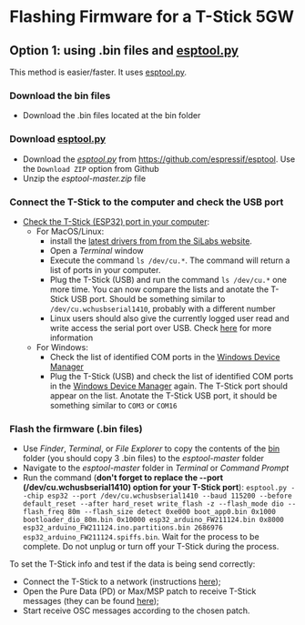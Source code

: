 # Flashing Firmware for a T-Stick 5GW

## Option 1: using .bin files and [esptool.py](http://esptool.py)

This method is easier/faster. It uses [esptool.py](https://github.com/espressif/esptool).

### Download the bin files

* Download the .bin files located at the bin folder

### Download [esptool.py](https://github.com/espressif/esptool)

* Download the *[esptool.py](http://esptool.py)* from <https://github.com/espressif/esptool>. Use the `Download ZIP` option from Github
* Unzip the *esptool-master.zip* file

### Connect the T-Stick to the computer and check the USB port

* [Check the T-Stick (ESP32) port in your computer](https://docs.espressif.com/projects/esp-idf/en/latest/get-started/establish-serial-connection.html):
  * For MacOS/Linux:
    * install the [latest drivers from from the SiLabs website](https://www.silabs.com/developers/usb-to-uart-bridge-vcp-drivers).
    * Open a *Terminal* window
    * Execute the command `ls /dev/cu.*`. The command will return a list of ports in your computer.
    * Plug the T-Stick (USB) and run the command `ls /dev/cu.*` one more time. You can now compare the lists and anotate the T-Stick USB port. Should be something similar to `/dev/cu.wchusbserial1410`, probably with a different number
    * Linux users should also give the currently logged user read and write access the serial port over USB. Check [here](https://docs.espressif.com/projects/esp-idf/en/latest/get-started/establish-serial-connection.html) for more information
  * For Windows:
    * Check the list of identified COM ports in the [Windows Device Manager](https://support.microsoft.com/en-ca/help/4026149/windows-open-device-manager)
    * Plug the T-Stick (USB) and check the list of identified COM ports in the [Windows Device Manager](https://support.microsoft.com/en-ca/help/4026149/windows-open-device-manager) again. The T-Stick port should appear on the list. Anotate the T-Stick USB port, it should be something similar to `COM3` or `COM16`

### Flash the firmware (.bin files)

* Use *Finder*, *Terminal*, or *File Explorer* to copy the contents of the [bin](https://../firmware/bin/) folder (you should copy 3 .bin files) to the *esptool-master* folder
* Navigate to the *esptool-master* folder in *Terminal* or *Command Prompt*
* Run the command (__don't forget to replace the --port (/dev/cu.wchusbserial1410) option for your T-Stick port__): `esptool.py --chip esp32 --port /dev/cu.wchusbserial1410 --baud 115200 --before default_reset --after hard_reset write_flash -z --flash_mode dio --flash_freq 80m --flash_size detect 0xe000 boot_app0.bin 0x1000 bootloader_dio_80m.bin 0x10000 esp32_arduino_FW211124.bin 0x8000 esp32_arduino_FW211124.ino.partitions.bin 2686976 esp32_arduino_FW211124.spiffs.bin`. Wait for the process to be complete. Do not unplug or turn off your T-Stick during the process.

To set the T-Stick info and test if the data is being send correctly:

* Connect the T-Stick to a network (instructions [here](https://./T-Stick_2GW_Connecting_Guide(v1.2).md));
* Open the Pure Data (PD) or Max/MSP patch to receive T-Stick messages (they can be found [here](https://../Test_config/));
* Start receive OSC messages according to the chosen patch.